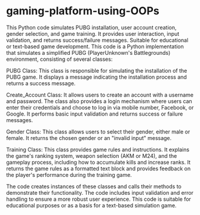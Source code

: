 # gaming-platform-using-OOPs
This Python code simulates PUBG installation, user account creation, gender selection, and game training. It provides user interaction, input validation, and returns success/failure messages. Suitable for educational or text-based game development.
This code is a Python implementation that simulates a simplified PUBG (PlayerUnknown's Battlegrounds) environment, consisting of several classes:

PUBG Class: This class is responsible for simulating the installation of the PUBG game. It displays a message indicating the installation process and returns a success message.

Create_Account Class: It allows users to create an account with a username and password. The class also provides a login mechanism where users can enter their credentials and choose to log in via mobile number, Facebook, or Google. It performs basic input validation and returns success or failure messages.

Gender Class: This class allows users to select their gender, either male or female. It returns the chosen gender or an "invalid input" message.

Training Class: This class provides game rules and instructions. It explains the game's ranking system, weapon selection (AKM or M24), and the gameplay process, including how to accumulate kills and increase ranks. It returns the game rules as a formatted text block and provides feedback on the player's performance during the training game.

The code creates instances of these classes and calls their methods to demonstrate their functionality. The code includes input validation and error handling to ensure a more robust user experience. This code is suitable for educational purposes or as a basis for a text-based simulation game.
